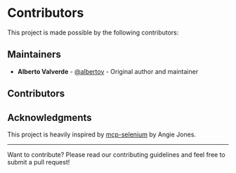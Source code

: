 # Contributors

This project is made possible by the following contributors:

## Maintainers

- **Alberto Valverde** - [@albertov](https://github.com/albertov) - Original author and maintainer

## Contributors

<!-- Add contributors here as they contribute to the project -->

## Acknowledgments

This project is heavily inspired by [mcp-selenium](https://github.com/angiejones/mcp-selenium) by Angie Jones.

---

Want to contribute? Please read our contributing guidelines and feel free to submit a pull request!
